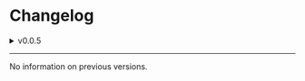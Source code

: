 # Changelog

<details>
    <summary>v0.0.5</summary>
    
    1. UID is now stored in `<vscode.ExtensionContext>.globalState` (no more editable)
</details>

---

No information on previous versions.